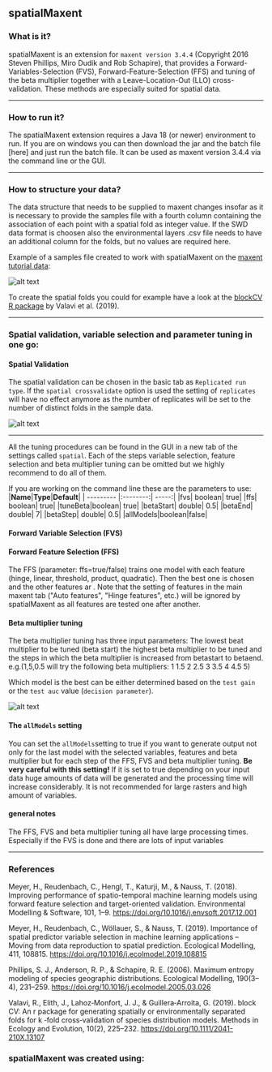 ## spatialMaxent

### What is it?
spatialMaxent is an extension for `maxent version 3.4.4` (Copyright 2016 Steven Phillips, Miro Dudik and Rob Schapire), that provides a Forward-Variables-Selection (FVS), Forward-Feature-Selection (FFS) and tuning of the beta multiplier together with a Leave-Location-Out (LLO) cross-validation. These methods are especially suited for spatial data.
___

### How to run it?

The spatialMaxent extension requires a Java 18 (or newer) environment to run. If you are on windows you can then download the jar and the batch file [here] and just run the batch file. It can be used as maxent version 3.4.4 via the command line or the GUI. 

___

### How to structure your data?

The data structure that needs to be supplied to maxent changes insofar as it is necessary to provide the samples file with a fourth column containing the association of each point with a spatial fold as integer value. If the SWD data format is choosen also the environmental layers .csv file needs to have an additional column for the folds, but no values are required here.

Example of a samples file created to work with spatialMaxent on the [maxent tutorial data](https://biodiversityinformatics.amnh.org/open_source/maxent/):

![alt text](https://github.com/Baldl/spatialMaxent/blob/main/images/settings3.png)

To create the spatial folds you could for example have a look at the [blockCV R package](https://doi.org/10.1111/2041-210X.13107) by Valavi et al. (2019).
___

### Spatial validation, variable selection and parameter tuning in one go:
#### Spatial Validation

The spatial validation can be chosen in the basic tab as `Replicated run type`. If the `spatial crossvalidate` option is used the setting of `replicates` will have no effect anymore as the number of replicates will be set to the number of distinct folds in the sample data. 

![alt text](https://github.com/Baldl/spatialMaxent/blob/main/images/settings1.png)

___

All the tuning procedures can be found in the GUI in a new tab of the settings called `spatial`. Each of the steps variable selection, feature selection and beta multiplier tuning can be omitted but we highly recommend to do all of them.

If you are working on the command line these are the parameters to use:
|**Name**|**Type**|**Default**|
| --------- |:--------:| -----:|
|fvs| boolean| true|
|ffs| boolean| true|
|tuneBeta|boolean| true|
|betaStart| double| 0.5|
|betaEnd| double| 7|
|betaStep| double| 0.5|
|allModels|boolean|false|



#### Forward Variable Selection (FVS)

#### Forward Feature Selection (FFS)
The FFS (parameter: ffs=true/false) trains one model with each feature (hinge, linear, threshold, product, quadratic). Then the best one is chosen and the other features ar . Note that the setting of features in the main maxent tab ("Auto features", "Hinge features", etc.) will be ignored by spatialMaxent as all features are tested one after another.

#### Beta multiplier tuning
The beta multiplier tuning has three input parameters: The lowest beat multiplier to be tuned (beta start) the highest beta multiplier to be tuned and the steps in which the beta multiplier is increased from betastart to betaend. e.g.(1,5,0.5 will try the following beta multipliers: 1 1.5 2 2.5 3 3.5 4 4.5 5)

Which model is the best can be either determined based on the `test gain` or the `test auc` value (`decision parameter`).

![alt text](https://github.com/Baldl/spatialMaxent/blob/main/images/settings2.png)

#### The `allModels` setting
You can set the `allModels`setting to true if you want to generate output not only for the last model with the selected variables, features and beta multiplier but for each step of the FFS, FVS and beta multiplier tuning. **Be very careful with this setting!** If it is set to true depending on your input data huge amounts of data will be generated and the processing time will increase considerably. It is not recommended for large rasters and high amount of variables.


#### general notes
The FFS, FVS and beta multiplier tuning all have large processing times. Especially if the FVS is done and there are lots of input variables 
___

### References

Meyer, H., Reudenbach, C., Hengl, T., Katurji, M., & Nauss, T. (2018). Improving performance of spatio-temporal machine learning models using forward feature selection and target-oriented validation. Environmental Modelling & Software, 101, 1–9. https://doi.org/10.1016/j.envsoft.2017.12.001

Meyer, H., Reudenbach, C., Wöllauer, S., & Nauss, T. (2019). Importance of spatial predictor variable selection in machine learning applications – Moving from data reproduction to spatial prediction. Ecological Modelling, 411, 108815. https://doi.org/10.1016/j.ecolmodel.2019.108815

Phillips, S. J., Anderson, R. P., & Schapire, R. E. (2006). Maximum entropy modeling of species geographic distributions. Ecological Modelling, 190(3–4), 231–259. https://doi.org/10.1016/j.ecolmodel.2005.03.026

Valavi, R., Elith, J., Lahoz‐Monfort, J. J., & Guillera‐Arroita, G. (2019). block CV: An r package for generating spatially or environmentally separated folds for k ‐fold cross‐validation of species distribution models. Methods in Ecology and Evolution, 10(2), 225–232. https://doi.org/10.1111/2041-210X.13107

### spatialMaxent was created using:


